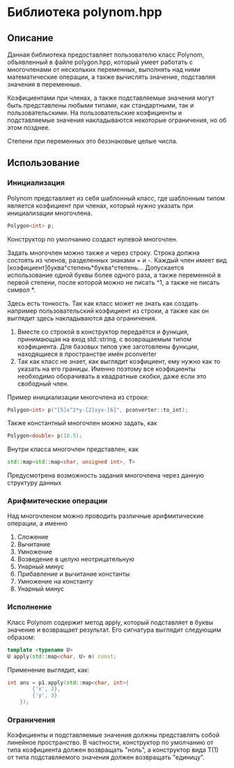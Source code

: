 # Библиотека polynom.hpp

## Описание
Данная библиотека предоставляет пользователю класс Polynom, объявленный в файле polygon.hpp, который умеет работать с многочленами от нескольких переменных, выполнять над ними математические операции, а также вычислять значение, подставляя значения в переменные.

Коэфициентами при членах, а также подставляемые значения могут быть представлены любыми типами, как стандартными, так и пользовательскими. На пользовательские коэфициенты и подставляемые значения накладываются некоторые ограничения, но об этом позднее.

Степени при переменных это беззнаковые целые числа.

## Использование

### Инициализация

Polynom представляет из себя шаблонный класс, где шаблонным типом является коэфициент при членах, который нужно указать при инициализации многочлена.
```cpp
Polygon<int> p;
```
Конструктор по умолчанию создаст нулевой многочлен.

Задать многочлен можно также и через строку. Строка должна состоять из членов, разделенных знаками + и -. Каждый член имеет вид [коэфициент]буква^степень*буква^степень... Допускается использование одной буквы более одного раза, а также переменной в первой степени, после которой можно не писать ^1, а также не писать символ *.

Здесь есть тонкость. Так как класс может не знать как создать например пользовательский коэфициент из строки, а также как он выглядит здесь накладываются два ограничения.

1) Вместе со строкой в конструктор передаётся и функция, принимающая на вход std::string, с возвращаемым типом коэфициента. Для базовых типов уже заготовлены функции, находящиеся в пространстве имён pconverter
2) Так как класс не знает, как выглядит коэфициент, ему нужно как то указать на его границы. Именно поэтому все коэфициенты необходимо оборачивать в квадратные скобки, даже если это свободный член.

Пример инициализации многочлена из строки:
```cpp
Polygon<int> p("[5]x^2*y-[2]xyx-[6]", pconverter::to_int);
```

Также константный многочлен можно задать, как
```cpp
Polygon<double> p(10.5);
```

Внутри класса многочлен представлен, как
```cpp
std::map<std::map<char, unsigned int>, T>
```
Предусмотрена возможность задания многочлена через данную структуру данных

### Арифмитеческие операции

Над многочленом можно проводить различные арифмитические операции, а именно

1) Сложение
2) Вычитание
3) Умножение
4) Возведение в целую неотрицательную
5) Унарный минус
6) Прибавление и вычитание константы
7) Умножение на константу
8) Унарный минус

### Исполнение

Класс Polynom содержит метод apply, который подставляет в буквы значение и возвращает результат. Его сигнатура выглядит следующим образом:
```cpp
template <typename U>
U apply(std::map<char, U> m) const;
```

Применение выглядит, как:
```cpp
int ans = p1.apply(std::map<char, int>{
        {'x', 2},
        {'y', 3}
    });
```

### Ограничения

Коэфициенты и подставляемые значения должны представлять собой линейное пространство. В частности, конструктор по умолчанию от типа коэфициента должен возвращать "ноль", а конструктор вида T(1) от типа подставляемого значения должен возвращать "единицу".